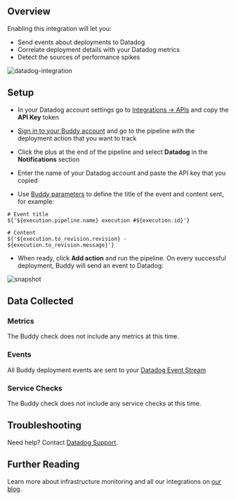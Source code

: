 ## Overview

Enabling this integration will let you:

*   Send events about deployments to Datadog
*   Correlate deployment details with your Datadog metrics
*   Detect the sources of performance spikes

![datadog-integration](https://raw.githubusercontent.com/DataDog/integrations-extras/master/buddy/images/datadog-integration.png)

## Setup

* In your Datadog account settings go to [Integrations -> APIs](https://app.datadoghq.com/account/settings#api) and copy the **API Key** token

* [Sign in to your Buddy account](https://app.buddy.works/login) and go to the pipeline with the deployment action that you want to track

* Click the plus at the end of the pipeline and select **Datadog** in the **Notifications** section

* Enter the name of your Datadog account and paste the API key that you copied

* Use [Buddy parameters](https://buddy.works/knowledge/deployments/what-parameters-buddy-use) to define the title of the event and content sent, for example:

```
# Event title
${'${execution.pipeline.name} execution #${execution.id}'}

# Content
${'${execution.to_revision.revision} - ${execution.to_revision.message}'}
```

* When ready, click **Add action** and run the pipeline. On every successful deployment, Buddy will send an event to Datadog:

![snapshot](https://raw.githubusercontent.com/DataDog/integrations-extras/master/buddy/images/snapshot.png)

## Data Collected
### Metrics
The Buddy check does not include any metrics at this time.

### Events
All Buddy deployment events are sent to your [Datadog Event Stream](https://docs.datadoghq.com/graphing/event_stream/)

### Service Checks
The Buddy check does not include any service checks at this time.

## Troubleshooting
Need help? Contact [Datadog Support](http://docs.datadoghq.com/help/).

## Further Reading

Learn more about infrastructure monitoring and all our integrations on [our blog](https://www.datadoghq.com/blog/).


[1]: https://raw.githubusercontent.com/DataDog/integrations-extras/master/buddy/images/datadog-integration.png
[2]: https://app.datadoghq.com/account/settings#api
[3]: https://app.buddy.works/login
[4]: https://buddy.works/knowledge/deployments/what-parameters-buddy-use
[5]: https://raw.githubusercontent.com/DataDog/integrations-extras/master/buddy/images/snapshot.png
[6]: https://docs.datadoghq.com/graphing/event_stream/
[7]: http://docs.datadoghq.com/help/
[8]: https://www.datadoghq.com/blog/
